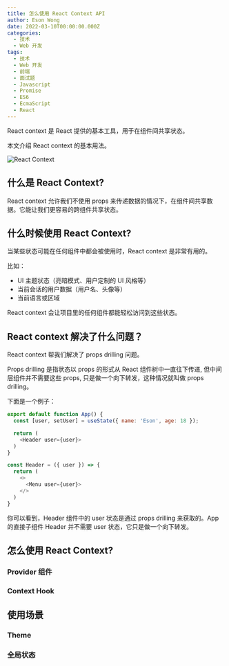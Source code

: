 ```yaml
---
title: 怎么使用 React Context API
author: Eson Wong
date: 2022-03-10T00:00:00.000Z
categories:
  - 技术
  - Web 开发
tags:
  - 技术
  - Web 开发
  - 前端
  - 面试题
  - Javascript
  - Promise
  - ES6
  - EcmaScript
  - React
---
```


React context 是 React 提供的基本工具，用于在组件间共享状态。

本文介绍 React context 的基本用法。

![React Context]()

<!-- more -->

## 什么是 React Context?

React context 允许我们不使用 props 来传递数据的情况下，在组件间共享数据。它能让我们更容易的跨组件共享状态。

## 什么时候使用 React Context?

当某些状态可能在任何组件中都会被使用时，React context 是非常有用的。

比如：

- UI 主题状态（亮暗模式、用户定制的 UI 风格等）
- 当前会话的用户数据（用户名、头像等）
- 当前语言或区域

React context 会让项目里的任何组件都能轻松访问到这些状态。

## React context 解决了什么问题？

React context 帮我们解决了 props drilling 问题。

Props drilling 是指状态以 props 的形式从 React 组件树中一直往下传递, 但中间层组件并不需要这些 props, 只是做一个向下转发，这种情况就叫做 props drilling。

下面是一个例子：

```javascript
export default function App() {
  const [user, setUser] = useState({ name: 'Eson', age: 18 });

  return (
    <Header user={user}>
  )
}

const Header = ({ user }) => {
  return (
    <>
      <Menu user={user}>
    </>
  )
}
```

你可以看到，Header 组件中的 user 状态是通过 props drilling 来获取的。App 的直接子组件 Header 并不需要 user 状态，它只是做一个向下转发。

## 怎么使用 React Context?

### Provider 组件

### Context Hook

## 使用场景

### Theme

### 全局状态
